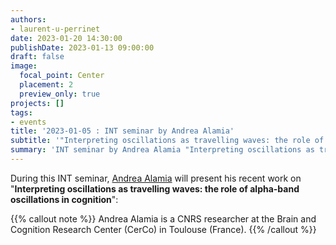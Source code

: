 ```yaml
---
authors:
- laurent-u-perrinet
date: 2023-01-20 14:30:00
publishDate: 2023-01-13 09:00:00
draft: false
image:
  focal_point: Center
  placement: 2
  preview_only: true
projects: []
tags:
- events
title: '2023-01-05 : INT seminar by Andrea Alamia'
subtitle: '"Interpreting oscillations as travelling waves: the role of alpha-band oscillations in cognition".'
summary: 'INT seminar by Andrea Alamia "Interpreting oscillations as travelling waves: the role of alpha-band oscillations in cognition".'
---
```


During this INT seminar, [Andrea Alamia](https://artipago.github.io) will present his recent work on "**Interpreting oscillations as travelling waves: the role of alpha-band oscillations in cognition**":

{{% callout note %}}
Andrea Alamia is a CNRS researcher at the Brain and Cognition Research Center (CerCo) in Toulouse (France). 
{{% /callout %}}
